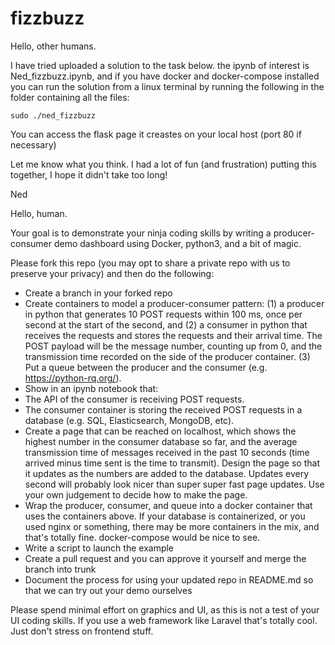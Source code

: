 # fizzbuzz

Hello, other humans.

I have tried uploaded a solution to the task below. the ipynb of interest is Ned_fizzbuzz.ipynb, and if you have docker and docker-compose installed you can run the solution from a linux terminal by running the following in the folder containing all the files:
```
sudo ./ned_fizzbuzz
```

You can access the flask page it creastes on your local host (port 80 if necessary)

Let me know what you think. I had a lot of fun (and frustration) putting this together, I hope it didn't take too long!

Ned

Hello, human.

Your goal is to demonstrate your ninja coding skills by writing a producer-consumer demo dashboard using Docker, python3, and a bit of magic.

Please fork this repo (you may opt to share a private repo with us to preserve your privacy) and then do the following:

- Create a branch in your forked repo
- Create containers to model a producer-consumer pattern: (1) a producer in python that generates 10 POST requests within 100 ms, once per second at the start of the second, and (2) a consumer in python that receives the requests and stores the requests and their arrival time. The POST payload will be the message number, counting up from 0, and the transmission time recorded on the side of the producer container. (3) Put a queue between the producer and the consumer (e.g. https://python-rq.org/).
- Show in an ipynb notebook that:
 - The API of the consumer is receiving POST requests.
 - The consumer container is storing the received POST requests in a database (e.g. SQL, Elasticsearch, MongoDB, etc).
- Create a page that can be reached on localhost, which shows the highest number in the consumer database so far, and the average transmission time of messages received in the past 10 seconds (time arrived minus time sent is the time to transmit). Design the page so that it updates as the numbers are added to the database. Updates every second will probably look nicer than super super fast page updates. Use your own judgement to decide how to make the page.
- Wrap the producer, consumer, and queue into a docker container that uses the containers above. If your database is containerized, or you used nginx or something, there may be more containers in the mix, and that's totally fine. docker-compose would be nice to see.
- Write a script to launch the example
- Create a pull request and you can approve it yourself and merge the branch into trunk
- Document the process for using your updated repo in README.md so that we can try out your demo ourselves

Please spend minimal effort on graphics and UI, as this is not a test of your UI coding skills. If you use a web framework like Laravel that's totally cool. Just don't stress on frontend stuff.
